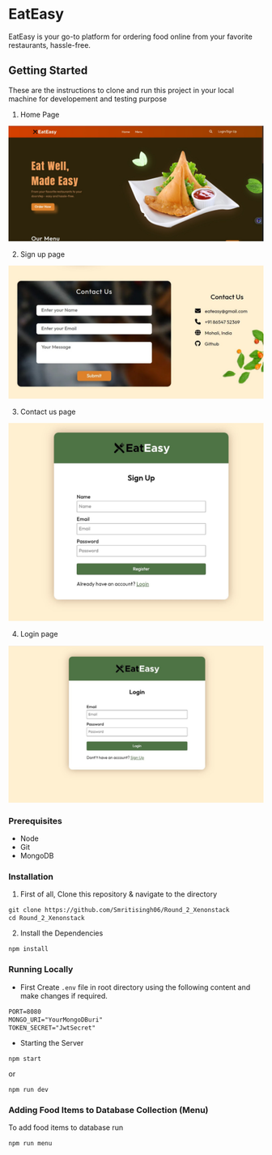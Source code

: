 # EatEasy

EatEasy is your go-to platform for ordering food online from your favorite restaurants, hassle-free.

## Getting Started

These are the instructions to clone and run this project in your local machine for developement and testing purpose
1. Home Page

![alt text](./Home_page.jpeg) 

2. Sign up page

![alt text](./contact_us.jpeg) 

3. Contact us page

![alt text](./Sign_up_page.jpeg)

4. Login page

![alt text](./Login_page.jpeg)




### Prerequisites

- Node
- Git
- MongoDB

### Installation

1. First of all, Clone this repository & navigate to the directory

```
git clone https://github.com/Smritisingh06/Round_2_Xenonstack
cd Round_2_Xenonstack
```

2. Install the Dependencies

```
npm install
```

### Running Locally

- First Create `.env` file in root directory using the following content and make changes if required.

```
PORT=8080
MONGO_URI="YourMongoDBuri"
TOKEN_SECRET="JwtSecret"
```

- Starting the Server

```
npm start
```

or

```
npm run dev
```

### Adding Food Items to Database Collection (Menu)

To add food items to database run

```
npm run menu
```
